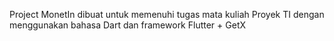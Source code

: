 Project MonetIn dibuat untuk memenuhi tugas mata kuliah Proyek TI dengan menggunakan bahasa Dart dan framework Flutter + GetX

